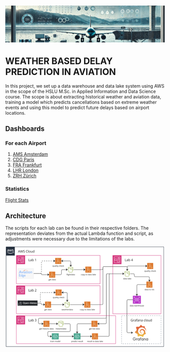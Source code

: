 ![Header](ReadmeFiles/Header.png)

# WEATHER BASED DELAY PREDICTION IN AVIATION​

In this project, we set up a data warehouse and data lake system using AWS in the scope of the HSLU M.Sc. in Applied Information and Data Science course. 
The scope is about extracting historical weather and aviation data, training a model which predicts cancellations based on extreme weather events and using this model 
to predict future delays based on airport locations.

## Dashboards
### For each Airport
1. [AMS Amsterdam](https://oliverheisel.grafana.net/public-dashboards/54b39863f0eb4728bfd2971c83a85efb)
2. [CDG Paris](https://oliverheisel.grafana.net/public-dashboards/3e02d6593eb842d7b25438a810b91791)
3. [FRA Frankfurt](https://oliverheisel.grafana.net/public-dashboards/22d72ad0730147e9a34cb91847123919)
4. [LHR London](https://oliverheisel.grafana.net/public-dashboards/026355ddb94649589cef73c6a34f1c07)
5. [ZRH Zürich](https://oliverheisel.grafana.net/public-dashboards/6014e6bbbce04360831691730bf5ee5f)

### Statistics
[Flight Stats](https://oliverheisel.grafana.net/public-dashboards/9ff89ab776034694aa3f512bd5d97d76)


## Architecture
The scripts for each lab can be found in their respective folders. The representation deviates from the actual Lambda function and script, as adjustments were necessary due to the limitations of the labs.

![Architecture Diagram](ReadmeFiles/Architecture2.png)
